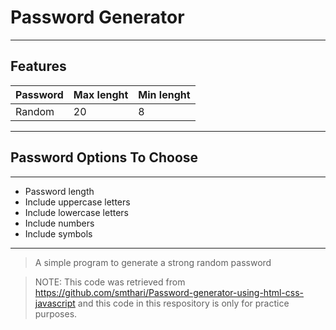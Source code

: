 # Password Generator
---
## Features

|Password|Max lenght|Min lenght|
|--------|----------|----------|
|Random|20|8|

---


## Password Options To Choose

---

* Password length
* Include uppercase letters
* Include lowercase letters
* Include numbers
* Include symbols

---

> A simple program to generate a strong random password

>NOTE: This code was retrieved from <https://github.com/smthari/Password-generator-using-html-css-javascript> and this code in this respository is only for practice purposes. 
